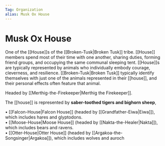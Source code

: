 ```yaml
---
Tag: Organization
alias: Musk Ox House
---
```

# Musk Ox House
One of the [[House]]s of the [[Broken-Tusk|Broken Tusk]] tribe. [[House]] members spend most of their time with one another, sharing duties, forming friend groups, and occupying the same communal sleeping tent. [[House]]s are typically represented by animals who individually embody courage, cleverness, and resilience. [[Broken-Tusk|Broken Tusk]] typically identify themselves with just one of the animals represented in their [[house]], and their personal effects often feature that animal.

Headed by  [[Merthig-the-Firekeeper|Merthig the Firekeeper]].

The [[house]] is represented by **saber-toothed tigers and bighorn sheep**, 

• [[Falcon-House|Falcon House]] (headed by [[Grandfather-Eiwa|Eiwa]]), which includes hares and glyptodons.  
• [[Moose-House|Moose House]] (headed by [[Nakta-the-Healer|Nakta]]), which includes bears and ravens.  
• [[Otter-House|Otter House]] (headed by [[Argakoa-the-Songsinger|Argakoa]]), which includes wolves and auroch